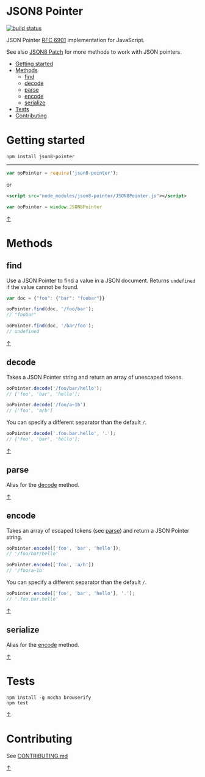 JSON8 Pointer
=============

[![build status](https://img.shields.io/travis/JSON8/pointer.svg?style=flat-square)](https://travis-ci.org/JSON8/pointer/branches)

JSON Pointer [RFC 6901](http://tools.ietf.org/html/rfc6901) implementation for JavaScript.

See also [JSON8 Patch](https://github.com/JSON8/patch) for more methods to work with JSON pointers.

* [Getting started](#getting-started)
* [Methods](#methods)
  * [find](#find)
  * [decode](#decode)
  * [parse](#parse)
  * [encode](#encode)
  * [serialize](#serialize)
* [Tests](#tests)
* [Contributing](#contributing)

# Getting started

```npm install json8-pointer```

----

```javascript
var ooPointer = require('json8-pointer');
```

or

```xml
<script src="node_modules/json8-pointer/JSON8Pointer.js"></script>
```
```javascript
var ooPointer = window.JSON8Pointer
```

[↑](#json8-pointer)

# Methods

## find

Use a JSON Pointer to find a value in a JSON document.
Returns ```undefined``` if the value cannot be found.

```javascript
var doc = {"foo": {"bar": "foobar"}}

ooPointer.find(doc, '/foo/bar');
// "foobar"

ooPointer.find(doc, '/bar/foo');
// undefined
```

[↑](#json8-pointer)

## decode

Takes a JSON Pointer string and return an array of unescaped tokens.

```javascript
ooPointer.decode('/foo/bar/hello');
// ['foo', 'bar', 'hello'];

ooPointer.decode('/foo/a~1b')
// ['foo', 'a/b']
```

You can specify a different separator than the default ```/```.

```javascript
ooPointer.decode('.foo.bar.hello', '.');
// ['foo', 'bar', 'hello'];
```

[↑](#json8-pointer)

## parse

Alias for the [decode](#decode) method.

[↑](#json8-pointer)

## encode

Takes an array of escaped tokens (see [parse](parse)) and return a JSON Pointer string.

 ```javascript
ooPointer.encode(['foo', 'bar', 'hello']);
// '/foo/bar/hello'

ooPointer.encode(['foo', 'a/b'])
// '/foo/a~1b'
```

You can specify a different separator than the default ```/```.

```javascript
ooPointer.encode(['foo', 'bar', 'hello'], '.');
// '.foo.bar.hello'
```

[↑](#json8-pointer)

## serialize

Alias for the [encode](#encode) method.

[↑](#json8-pointer)

# Tests

```
npm install -g mocha browserify
npm test
```

[↑](#json8-pointer)

# Contributing

See [CONTRIBUTING.md](https://github.com/JSON8/merge-pointer/blob/master/CONTRIBUTING.md)

[↑](#json8-pointer)
